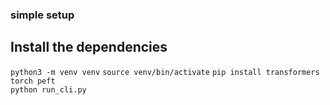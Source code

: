 ###  simple setup
## Install the dependencies   
`python3 -m venv venv`
`source venv/bin/activate`
`pip install transformers torch peft`  
`python run_cli.py`
